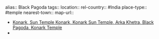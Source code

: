 alias:: Black Pagoda
tags::
location::
rel-country:: #India
place-type:: #temple
nearest-town::
map-url::

- [Konark, Sun Temple Konark, Konark Sun Temple, Arka Khetra, Black Pagoda, Konark Temple](http://www.thekonark.in/)
-
